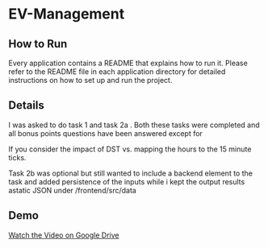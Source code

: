 # EV-Management


## How to Run

Every application contains a README that explains how to run it. Please refer to the README file in each application directory for detailed instructions on how to set up and run the project.


## Details 

I was asked to do task 1 and task 2a . Both these tasks were completed and all bonus points questions have been answered except for 

If you consider the impact of DST vs. mapping the hours to the 15 minute ticks.

Task 2b was optional but still wanted to include a backend element to the task and added persistence of the inputs while i kept the output results astatic JSON under /frontend/src/data


## Demo 

[Watch the Video on Google Drive](https://drive.google.com/file/d/1yTHdWRqd3PT8vKwEEIB1Fh8VfRehNLRP/view?usp=sharing)
